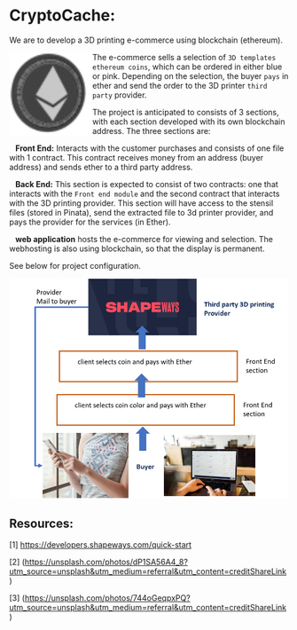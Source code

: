 # CryptoCache:

We are to develop a 3D printing e-commerce using blockchain (ethereum).

<img src="images/867.gif" width=150 height=150 align="left"/> The e-commerce sells a selection of `3D templates ethereum coins`, which can be ordered in either blue or pink. Depending on the selection, the buyer `pays` in ether and send the order to the 3D printer `third party` provider. 

The project is anticipated to consists of  3 sections, with each section developed with its own blockchain address. The three sections are:

&ensp; **Front End:** Interacts with the customer purchases and consists of one file with 1 contract. This contract receives money from an address (buyer address) and sends ether to a third party address. 

&ensp; **Back End:** This section is expected to consist of two contracts: one that interacts with the `Front end module` and the second contract that interacts with the 3D printing provider. This section will have access to the stensil files (stored in Pinata), send the extracted file to 3d printer provider, and pays the provider for the services (in Ether).

&ensp; **web application** hosts the e-commerce for viewing and selection. The webhosting is also using blockchain, so that the display is permanent. 

See below for project configuration.

![proposal modules](images/proposal_modules.png)

## Resources:

[1] https://developers.shapeways.com/quick-start

[2] (https://unsplash.com/photos/dP1SA56A4_8?utm_source=unsplash&utm_medium=referral&utm_content=creditShareLink)

[3] (https://unsplash.com/photos/744oGeqpxPQ?utm_source=unsplash&utm_medium=referral&utm_content=creditShareLink)




